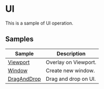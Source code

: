 # UI

This is a sample of UI operation.     

## Samples

|Sample|Description|     
|---|---|     
|[Viewport](./Viewport/readme.md)|Overlay on Viewport.|     
|[Window](./Window/readme.md)|Create new window.|     
|[DragAndDrop](./DragAndDrop/readme.md)|Drag and drop on UI.|     



